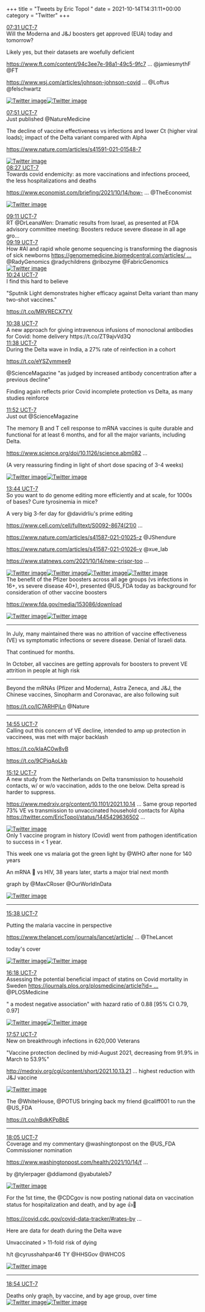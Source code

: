 +++
title = "Tweets by Eric Topol " 
date = 2021-10-14T14:31:11+00:00
category = "Twitter"
+++
<div class="tweet"> 
<div class="profile"> 
<a href="https://twitter.com/erictopol/status/1448657643665387533" target="_blank" rel="noreferer">07:31 UCT-7</a> 
</div> 
<div class="content"> 
Will the Moderna and J&amp;J boosters get approved (EUA) today and tomorrow?

Likely yes, but their datasets are woefully deficient

<a href="https://www.ft.com/content/94c3ee7e-98a1-49c5-9fc7-4daedac311d7" target="_blank" rel="noreferer">https://www.ft.com/content/94c3ee7e-98a1-49c5-9fc7 ...</a> 
 @jamiesmythF @FT 

<a href="https://www.wsj.com/articles/johnson-johnson-covid-19-booster-shot-bolsters-immune-defense-fda-staff-say-11634137515?mod=searchresults_pos1&page=1" target="_blank" rel="noreferer">https://www.wsj.com/articles/johnson-johnson-covid ...</a> 
 @Loftus @felschwartz </div> 
<a href="/twitter/erictopol/images/FBqqMryVEAIGXPn.jpg"  ><img src="/twitter/erictopol/images/FBqqMryVEAIGXPn.jpg" alt="Twitter image" ></img></a><a href="/twitter/erictopol/images/FBqqPYzVQAkJc0_.jpg"  ><img src="/twitter/erictopol/images/FBqqPYzVQAkJc0_.jpg" alt="Twitter image" ></img></a></div> 
<div class="tweet"> 
<div class="profile"> 
<a href="https://twitter.com/erictopol/status/1448662794887327752" target="_blank" rel="noreferer">07:51 UCT-7</a> 
</div> 
<div class="content"> 
Just published @NatureMedicine

The decline of vaccine effectiveness vs infections and lower Ct (higher viral loads); impact of the Delta variant compared with Alpha 

 <a href="https://www.nature.com/articles/s41591-021-01548-7" target="_blank" rel="noreferer">https://www.nature.com/articles/s41591-021-01548-7</a> 
 </div> 
<a href="/twitter/erictopol/images/FBquqZrVkAAaHIl.jpg"  ><img src="/twitter/erictopol/images/FBquqZrVkAAaHIl.jpg" alt="Twitter image" ></img></a></div> 
<div class="tweet"> 
<div class="profile"> 
<a href="https://twitter.com/erictopol/status/1448671814180167685" target="_blank" rel="noreferer">08:27 UCT-7</a> 
</div> 
<div class="content"> 
Towards covid endemicity: as more vaccinations and infections proceed, the less hospitalizations and deaths 

<a href="https://www.economist.com/briefing/2021/10/14/how-the-world-learns-to-live-with-covid-19" target="_blank" rel="noreferer">https://www.economist.com/briefing/2021/10/14/how- ...</a> 
 @TheEconomist </div> 
<a href="/twitter/erictopol/images/FBq27xiVkAEp_hM.jpg"  ><img src="/twitter/erictopol/images/FBq27xiVkAEp_hM.jpg" alt="Twitter image" ></img></a></div> 
<div class="tweet"> 
<div class="profile"> 
<a href="https://twitter.com/erictopol/status/1448682991467708416" target="_blank" rel="noreferer">09:11 UCT-7</a> 
</div> 
<div class="content"> 
RT @DrLeanaWen: Dramatic results from Israel, as presented at FDA advisory committee meeting: Boosters reduce severe disease in all age gro…</div> 
</div> 
<div class="tweet"> 
<div class="profile"> 
<a href="https://twitter.com/erictopol/status/1448684859661053953" target="_blank" rel="noreferer">09:19 UCT-7</a> 
</div> 
<div class="content"> 
How #AI and rapid whole genome sequencing is transforming the diagnosis of sick newborns <a href="https://genomemedicine.biomedcentral.com/articles/10.1186/s13073-021-00965-0" target="_blank" rel="noreferer">https://genomemedicine.biomedcentral.com/articles/ ...</a> 
 @RadyGenomics @radychildrens @ribozyme @FabricGenomics </div> 
<a href="/twitter/erictopol/images/FBrC7EXVkA48LYA.png"  ><img src="/twitter/erictopol/images/FBrC7EXVkA48LYA.png" alt="Twitter image" ></img></a></div> 
<div class="tweet"> 
<div class="profile"> 
<a href="https://twitter.com/erictopol/status/1448701355187576840" target="_blank" rel="noreferer">10:24 UCT-7</a> 
</div> 
<div class="content"> 
I find this hard to believe

"Sputnik Light demonstrates higher efficacy against Delta variant than many two-shot vaccines."

 https://t.co/MRVRECX7YV</div> 
</div> 
<div class="tweet"> 
<div class="profile"> 
<a href="https://twitter.com/erictopol/status/1448704842227060743" target="_blank" rel="noreferer">10:38 UCT-7</a> 
</div> 
<div class="content"> 
A new approach for giving intravenous infusions of monoclonal antibodies for Covid: home delivery https://t.co/ZT9ajvVd3Q</div> 
</div> 
<div class="tweet"> 
<div class="profile"> 
<a href="https://twitter.com/erictopol/status/1448719949459968025" target="_blank" rel="noreferer">11:38 UCT-7</a> 
</div> 
<div class="content"> 
During the Delta wave in India, a 27% rate of reinfection in a cohort

https://t.co/eYSZymmee9 

@ScienceMagazine "as judged by increased antibody concentration after a previous decline"

Finding again reflects prior Covid incomplete protection vs Delta, as many studies reinforce</div> 
</div> 
<div class="tweet"> 
<div class="profile"> 
<a href="https://twitter.com/erictopol/status/1448723471198933011" target="_blank" rel="noreferer">11:52 UCT-7</a> 
</div> 
<div class="content"> 
Just out @ScienceMagazine 

The memory B and T cell response to mRNA vaccines is quite durable and functional for at least 6 months, and for all the major variants, including Delta. 

<a href="https://www.science.org/doi/10.1126/science.abm0829" target="_blank" rel="noreferer">https://www.science.org/doi/10.1126/science.abm082 ...</a> 


(A very reassuring finding in light of short dose spacing of 3-4 weeks) </div> 
<a href="/twitter/erictopol/images/FBrlw0zVkAETpy3.png"  ><img src="/twitter/erictopol/images/FBrlw0zVkAETpy3.png" alt="Twitter image" ></img></a><a href="/twitter/erictopol/images/FBrmEqhVUAstf6A.jpg"  ><img src="/twitter/erictopol/images/FBrmEqhVUAstf6A.jpg" alt="Twitter image" ></img></a></div> 
<div class="tweet"> 
<div class="profile"> 
<a href="https://twitter.com/erictopol/status/1448751528915857432" target="_blank" rel="noreferer">13:44 UCT-7</a> 
</div> 
<div class="content"> 
So you want to do genome editing more efficiently and at scale, for 1000s of bases? Cure tyrosinemia in mice?

A very big 3-fer day for @davidrliu's prime editing 

<a href="https://www.cell.com/cell/fulltext/S0092-8674(21)01065-5" target="_blank" rel="noreferer">https://www.cell.com/cell/fulltext/S0092-8674(21)0 ...</a> 


<a href="https://www.nature.com/articles/s41587-021-01025-z" target="_blank" rel="noreferer">https://www.nature.com/articles/s41587-021-01025-z</a> 
 @JShendure 

<a href="https://www.nature.com/articles/s41587-021-01026-y" target="_blank" rel="noreferer">https://www.nature.com/articles/s41587-021-01026-y</a> 
 @xue_lab

<a href="https://www.statnews.com/2021/10/14/new-crispr-tools-could-fix-diseases-caused-by-large-dna-rearrangements-scientists-report/" target="_blank" rel="noreferer">https://www.statnews.com/2021/10/14/new-crispr-too ...</a> 
 </div> 
<a href="/twitter/erictopol/images/FBr-Mo1VcAIy6aU.jpg"  ><img src="/twitter/erictopol/images/FBr-Mo1VcAIy6aU.jpg" alt="Twitter image" ></img></a><a href="/twitter/erictopol/images/FBr-cU9VcBUxmo6.jpg"  ><img src="/twitter/erictopol/images/FBr-cU9VcBUxmo6.jpg" alt="Twitter image" ></img></a><a href="/twitter/erictopol/images/FBr-kJRVcA4-PmQ.jpg"  ><img src="/twitter/erictopol/images/FBr-kJRVcA4-PmQ.jpg" alt="Twitter image" ></img></a><a href="/twitter/erictopol/images/FBr-p49VcB4m90y.jpg"  ><img src="/twitter/erictopol/images/FBr-p49VcB4m90y.jpg" alt="Twitter image" ></img></a></div> 
<div class="thread"> 
<div class="thread-content"> 
The benefit of the Pfizer boosters across all age groups (vs infections in 16+, vs severe disease 40+), presented @US_FDA today as background for consideration of other vaccine boosters

<a href="https://www.fda.gov/media/153086/download" target="_blank" rel="noreferer">https://www.fda.gov/media/153086/download</a> 
 </div> 
<a href="/twitter/erictopol/images/FBrEewwVIA4A4yW.jpg"  ><img src="/twitter/erictopol/images/FBrEewwVIA4A4yW.jpg" alt="Twitter image" ></img></a><a href="/twitter/erictopol/images/FBrFBUKVIAMDTZ2.jpg"  ><img src="/twitter/erictopol/images/FBrFBUKVIAMDTZ2.jpg" alt="Twitter image" ></img></a><hr><div class="thread-content"> 
In July, many maintained there was no attrition of vaccine effectiveness (VE) vs symptomatic infections or severe disease. Denial of Israeli data.

That continued for months.

In October, all vaccines are getting approvals for boosters to prevent VE attrition in people at high risk</div> 
<hr><div class="thread-content"> 
Beyond the mRNAs (Pfizer and Moderna), Astra Zeneca, and J&amp;J, the Chinese vaccines, Sinopharm and Coronavac, are also following suit

https://t.co/IC7ARHPjLn @Nature</div> 
<hr><div class="profile"> 
<a href="https://twitter.com/erictopol/status/1448769555946344448" target="_blank" rel="noreferer">14:55 UCT-7</a> 
</div> 
<div class="content"> 
Calling out this concern of VE decline, intended to amp up protection in vaccinees, was met with major backlash

https://t.co/kIaAC0w8vB

https://t.co/9CPiqAoLkb</div> 
</div> 
<div class="tweet"> 
<div class="profile"> 
<a href="https://twitter.com/erictopol/status/1448773692729618454" target="_blank" rel="noreferer">15:12 UCT-7</a> 
</div> 
<div class="content"> 
A new study from the Netherlands on Delta transmission to household contacts, w/ or w/o vaccination, adds to the one below. Delta spread is harder to suppress.

<a href="https://www.medrxiv.org/content/10.1101/2021.10.14.21264959v1" target="_blank" rel="noreferer">https://www.medrxiv.org/content/10.1101/2021.10.14 ...</a> 
  Same group reported 73% VE vs transmission to unvaccinated household contacts for Alpha  <a href="https://twitter.com/EricTopol/status/1445429636502933508" target="_blank" rel="noreferer">https://twitter.com/EricTopol/status/1445429636502 ...</a> 
</div> 
<a href="/twitter/erictopol/images/FBsSc79UUAAOybV.png"  ><img src="/twitter/erictopol/images/FBsSc79UUAAOybV.png" alt="Twitter image" ></img></a></div> 
<div class="thread"> 
<div class="thread-content"> 
Only 1 vaccine program in history (Covid) went from pathogen identification to success in &lt; 1 year.

This week one vs malaria got the green light by @WHO after none for 140 years

An mRNA 💉 vs HIV, 38 years later, starts a major trial next month

graph by @MaxCRoser @OurWorldInData </div> 
<a href="/twitter/erictopol/images/FBYC6eHVkAECQL1.png"  ><img src="/twitter/erictopol/images/FBYC6eHVkAECQL1.png" alt="Twitter image" ></img></a><hr><div class="profile"> 
<a href="https://twitter.com/erictopol/status/1448780330345791488" target="_blank" rel="noreferer">15:38 UCT-7</a> 
</div> 
<div class="content"> 
Putting the malaria vaccine in perspective

<a href="https://www.thelancet.com/journals/lancet/article/PIIS0140-6736(21)02235-2/fulltext" target="_blank" rel="noreferer">https://www.thelancet.com/journals/lancet/article/ ...</a> 
 @TheLancet 

today's cover </div> 
<a href="/twitter/erictopol/images/FBsZ6MJUcAAiKnF.jpg"  ><img src="/twitter/erictopol/images/FBsZ6MJUcAAiKnF.jpg" alt="Twitter image" ></img></a><a href="/twitter/erictopol/images/FBsZ83DVIAEMkQa.jpg"  ><img src="/twitter/erictopol/images/FBsZ83DVIAEMkQa.jpg" alt="Twitter image" ></img></a></div> 
<div class="tweet"> 
<div class="profile"> 
<a href="https://twitter.com/erictopol/status/1448790416900255756" target="_blank" rel="noreferer">16:18 UCT-7</a> 
</div> 
<div class="content"> 
Assessing the potential beneficial impact of statins on Covid mortality in Sweden <a href="https://journals.plos.org/plosmedicine/article?id=10.1371/journal.pmed.1003820" target="_blank" rel="noreferer">https://journals.plos.org/plosmedicine/article?id= ...</a> 
 @PLOSMedicine 

" a modest negative association" with hazard ratio of 0.88 [95% CI 0.79, 0.97] </div> 
<a href="/twitter/erictopol/images/FBsiclWUcAEAQ0u.jpg"  ><img src="/twitter/erictopol/images/FBsiclWUcAEAQ0u.jpg" alt="Twitter image" ></img></a><a href="/twitter/erictopol/images/FBsid5JUcAEXFzy.jpg"  ><img src="/twitter/erictopol/images/FBsid5JUcAEXFzy.jpg" alt="Twitter image" ></img></a></div> 
<div class="tweet"> 
<div class="profile"> 
<a href="https://twitter.com/erictopol/status/1448815262522773520" target="_blank" rel="noreferer">17:57 UCT-7</a> 
</div> 
<div class="content"> 
New on breakthrough infections in 620,000 Veterans

"Vaccine protection declined by mid-August 2021, decreasing from 91.9% in March to 53.9%"

<a href="http://medrxiv.org/cgi/content/short/2021.10.13.21264966" target="_blank" rel="noreferer">http://medrxiv.org/cgi/content/short/2021.10.13.21 ...</a> 
 highest reduction with J&amp;J vaccine </div> 
<a href="/twitter/erictopol/images/FBs5hzPVEAIfT_Z.jpg"  ><img src="/twitter/erictopol/images/FBs5hzPVEAIfT_Z.jpg" alt="Twitter image" ></img></a></div> 
<div class="thread"> 
<div class="thread-content"> 
The @WhiteHouse, @POTUS bringing back my friend @califf001 to run the @US_FDA 

https://t.co/nBdkKPpBbE</div> 
<hr><div class="profile"> 
<a href="https://twitter.com/erictopol/status/1448817199645298705" target="_blank" rel="noreferer">18:05 UCT-7</a> 
</div> 
<div class="content"> 
Coverage and my commentary @washingtonpost on the @US_FDA Commissioner nomination 

<a href="https://www.washingtonpost.com/health/2021/10/14/fda-commissioner-califf/" target="_blank" rel="noreferer">https://www.washingtonpost.com/health/2021/10/14/f ...</a> 


by @tylerpager @ddiamond @yabutaleb7 </div> 
<a href="/twitter/erictopol/images/FBs7Y2rVkBQJomn.jpg"  ><img src="/twitter/erictopol/images/FBs7Y2rVkBQJomn.jpg" alt="Twitter image" ></img></a></div> 
<div class="thread"> 
<div class="thread-content"> 
For the 1st time, the @CDCgov is now posting national data on vaccination status for hospitalization and death, and by age 👍🙏

<a href="https://covid.cdc.gov/covid-data-tracker/#rates-by-vaccine-status" target="_blank" rel="noreferer">https://covid.cdc.gov/covid-data-tracker/#rates-by ...</a> 


Here are data for death during the Delta wave

Unvaccinated &gt; 11-fold risk of dying

h/t @cyrusshahpar46 TY @HHSGov @WHCOS </div> 
<a href="/twitter/erictopol/images/FBtDF64VgAIgq_3.jpg"  ><img src="/twitter/erictopol/images/FBtDF64VgAIgq_3.jpg" alt="Twitter image" ></img></a><hr><div class="profile"> 
<a href="https://twitter.com/erictopol/status/1448829511659753477" target="_blank" rel="noreferer">18:54 UCT-7</a> 
</div> 
<div class="content"> 
Deaths only graph, by vaccine, and by age group, over time </div> 
<a href="/twitter/erictopol/images/FBtGrUgVcAUEITb.jpg"  ><img src="/twitter/erictopol/images/FBtGrUgVcAUEITb.jpg" alt="Twitter image" ></img></a><a href="/twitter/erictopol/images/FBtGnWCUcAU4JiL.jpg"  ><img src="/twitter/erictopol/images/FBtGnWCUcAU4JiL.jpg" alt="Twitter image" ></img></a></div> 


